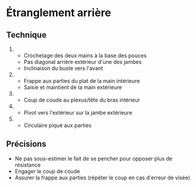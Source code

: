 # Étranglement arrière

## Technique
1.  - Crochetage des deux mains à la base des pouces
    - Pas diagonal arrière extérieur d'une des jambes
	- Inclinaison du buste vers l'avant
2.  - Frappe aux parties du plat de la main intérieure
    - Saisie et maintient de la main extérieure
3.  - Coup de coude au plexus/tête du bras intérieur
4.  - Pivot vers l'extérieur sur la jambe extérieure
5.  - Circulaire piqué aux parties

## Précisions
- Ne pas sous-estimer le fait de se pencher pour opposer plus de résistance
- Engager le coup de coude
- Assurer la frappe aux parties (répéter le coup en cas d'erreur de visée)
